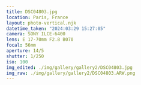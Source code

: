 ```yaml
---
title: DSC04803.jpg
location: Paris, France
layout: photo-vertical.njk
datetime_taken: "2024:03:29 15:27:05"
camera: SONY ILCE-6400
lens: E 17-70mm F2.8 B070
focal: 56mm
aperture: 14/5
shutter: 1/250
iso: 100
img_edited: ./img/gallery/gallery2/DSC04803.jpg
img_raw: ./img/gallery/gallery2/DSC04803.ARW.png
---
```

